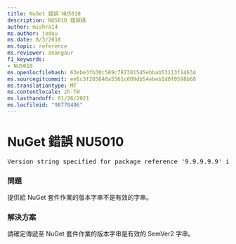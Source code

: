 ```yaml
---
title: NuGet 錯誤 NU5010
description: NU5010 錯誤碼
author: mishra14
ms.author: jodou
ms.date: 8/3/2018
ms.topic: reference
ms.reviewer: anangaur
f1_keywords:
- NU5010
ms.openlocfilehash: 63ebe3fb30c589c787381545ebbab53113f14634
ms.sourcegitcommit: ee6c3f203648a5561c809db54ebeb1d0f0598b68
ms.translationtype: MT
ms.contentlocale: zh-TW
ms.lasthandoff: 01/26/2021
ms.locfileid: "98778496"
---
```

# <a name="nuget-error-nu5010"></a>NuGet 錯誤 NU5010
<pre>Version string specified for package reference '9.9.9.9.9' is invalid.</pre>

### <a name="issue"></a>問題

提供給 NuGet 套件作業的版本字串不是有效的字串。


### <a name="solution"></a>解決方案

請確定傳遞至 NuGet 套件作業的版本字串是有效的 SemVer2 字串。

